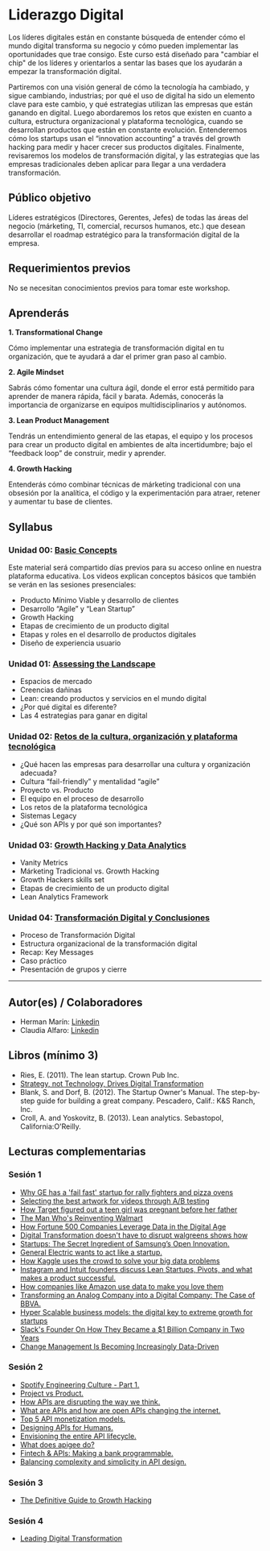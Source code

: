 # Liderazgo Digital

Los líderes digitales están en constante búsqueda de entender cómo el mundo
digital transforma su negocio y cómo pueden implementar las oportunidades
que trae consigo. Este curso está diseñado para "cambiar el chip" de los
líderes y orientarlos a sentar las bases que los ayudarán a empezar la
transformación digital.

Partiremos con una visión general de cómo la tecnología ha cambiado, y
sigue cambiando, industrias; por qué el uso de digital ha sido un elemento
clave para este cambio, y qué estrategias utilizan las empresas que están
ganando en digital. Luego abordaremos los retos que existen en cuanto a
cultura, estructura organizacional y plataforma tecnológica, cuando se
desarrollan productos que están en constante evolución. Entenderemos cómo
los startups usan el “innovation accounting” a través del growth hacking
para medir y hacer crecer sus productos digitales. Finalmente, revisaremos
los modelos de transformación digital, y las estrategias que las empresas
tradicionales deben aplicar para llegar a una verdadera transformación.

## Público objetivo

Líderes estratégicos (Directores, Gerentes, Jefes) de todas las áreas del
negocio (márketing, TI, comercial, recursos humanos, etc.) que desean
desarrollar el roadmap estratégico para la transformación digital de la
empresa.

## Requerimientos previos

No se necesitan conocimientos previos para tomar este workshop.

## Aprenderás

**1. Transformational Change**

Cómo implementar una estrategia de transformación digital en tu
organización, que te ayudará a dar el primer gran paso al cambio.

**2. Agile Mindset**

Sabrás cómo fomentar una cultura ágil, donde el error está permitido para
aprender de manera rápida, fácil y barata. Además, conocerás la importancia
de organizarse en equipos multidisciplinarios y autónomos.

**3. Lean Product Management**

Tendrás un entendimiento general de las etapas, el equipo y los procesos
para crear un producto digital en ambientes de alta incertidumbre; bajo el
“feedback loop” de construir, medir y aprender.

**4. Growth Hacking**

Entenderás cómo combinar técnicas de márketing tradicional con una obsesión
por la analítica, el código y la experimentación para atraer,  retener y
aumentar tu base de clientes.

## Syllabus

### Unidad 00: [Basic Concepts](00-prework)

Este material será compartido días previos para su acceso online en nuestra
plataforma educativa. Los videos explican conceptos básicos que también se
verán en las sesiones presenciales:

- Producto Mínimo Viable y desarrollo de clientes
- Desarrollo “Agile” y “Lean Startup”
- Growth Hacking
- Etapas de crecimiento de un producto digital
- Etapas y roles en el desarrollo de productos digitales
- Diseño de experiencia usuario

### Unidad 01: [Assessing the Landscape](01-assesing-the-landscape)

- Espacios de mercado
- Creencias dañinas
- Lean: creando productos y servicios en el mundo digital
- ¿Por qué digital es diferente?
- Las 4 estrategias para ganar en digital

### Unidad 02: [Retos de la cultura, organización y plataforma tecnológica](02-challeges-culture-organizational-structure-tech-platform)

- ¿Qué hacen las empresas para desarrollar una cultura y organización
  adecuada?
- Cultura “fail-friendly” y mentalidad “agile”
- Proyecto vs. Producto
- El equipo en el proceso de desarrollo
- Los retos de la plataforma tecnológica
- Sistemas Legacy
- ¿Qué son APIs y por qué son importantes?

### Unidad 03: [Growth Hacking y Data Analytics](03-growth-hacking-data-analytics)

- Vanity Metrics
- Márketing Tradicional vs. Growth Hacking
- Growth Hackers skills set
- Etapas de crecimiento de un producto digital
- Lean Analytics Framework

### Unidad 04: [Transformación Digital y Conclusiones](04-digital-transformation-structure)

- Proceso de Transformación Digital
- Estructura organizacional de la transformación digital
- Recap: Key Messages
- Caso práctico
- Presentación de grupos y cierre

***

## Autor(es) / Colaboradores

- Herman Marín: [Linkedin](https://www.linkedin.com/in/herman-marin/)
- Claudia Alfaro: [Linkedin](https://www.linkedin.com/in/claudiaalfaro/)

## Libros (mínimo 3)

- Ries, E. (2011). The lean startup. Crown Pub Inc.
- [Strategy, not Technology, Drives Digital Transformation](http://sloanreview.mit.edu/projects/strategy-drives-digital-transformation/)
- Blank, S. and Dorf, B. (2012). The Startup Owner's Manual.
  The step-by-step guide for building a great company.
  Pescadero, Calif.: K&S Ranch, Inc.
- Croll, A. and Yoskovitz, B. (2013). Lean analytics. Sebastopol,
  California:O'Reilly.

## Lecturas complementarias

### Sesión 1

- [Why GE has a 'fail fast' startup for rally fighters and pizza ovens](http://www.wired.co.uk/article/ge-startup-fail-fast-crowdsourcing)
- [Selecting the best artwork for videos through A/B testing](http://techblog.netflix.com/2016/05/selecting-best-artwork-for-videos.html)
- [How Target figured out a teen girl was pregnant before her father](https://www.forbes.com/sites/kashmirhill/2012/02/16/how-target-figured-out-a-teen-girl-was-pregnant-before-her-father-did/#77ab60556668)
- [The Man Who's Reinventing Walmart](http://fortune.com/2015/06/04/walmart-ceo-doug-mcmillon/)
- [How Fortune 500 Companies Leverage Data in the Digital Age](https://drive.google.com/file/d/0BwVQmf2PwJM3YzJYeXYwcGRwVlk/view)
- [Digital Transformation doesn't have to disrupt walgreens shows how](https://www.forbes.com/sites/benkepes/2014/10/09/digital-transformation-doesnt-have-to-disrupt-walgreens-shows-how/#3d8b41966d38)
- [Startups: The Secret Ingredient of Samsung’s Open Innovation.](https://news.samsung.com/global/startups-the-secret-ingredient-of-samsungs-open-innovation)
- [General Electric wants to act like a startup.](https://www.bloomberg.com/news/articles/2014-08-07/ge-taps-lean-startup-ideas-for-faster-cheaper-product-rollout)
- [How Kaggle uses the crowd to solve your big data problems](https://www.inc.com/magazine201403/darren-dahl/big-data-crowdsourcing-kaggle.html)
- [Instagram and Intuit founders discuss Lean Startups, Pivots, and what makes a product successful.](https://techcrunch.com/2011/09/13/instagram-and-intuit-founders-discuss-lean-startups-pivots-and-what-makes-a-product-successful/)
- [How companies like Amazon use data to make you love them](https://www.fastcodesign.com/1669551/how-companies-like-amazon-use-big-data-to-make-you-love-them)
- [Transforming an Analog Company into a Digital Company: The Case of BBVA.](https://www.technologyreview.com/s/535711/transforming-an-analog-company-into-a-digital-company-the-case-of-bbva/)
- [Hyper Scalable business models: the digital key to extreme growth for startups](https://www.linkedin.com/pulse/hyper-scalable-business-models-digital-key-extreme-growth-omar-mohout)
- [Slack's Founder On How They Became a $1 Billion Company in Two Years](https://www.fastcompany.com/3041905/slacks-founder-on-how-they-became-a-1-billion-company-in-two-years)
- [Change Management Is Becoming Increasingly Data-Driven](https://hbr.org/2017/10/change-management-is-becoming-increasingly-data-driven-companies-arent-ready)

### Sesión 2

- [Spotify Engineering Culture - Part 1.](https://labs.spotify.com/2014/03/27/spotify-engineering-culture-part-1/)
- [Project vs Product.](https://www.thoughtworks.com/insights/blog/project-vs-product)
- [How APIs are disrupting the way we think.](https://nordicapis.com/how-apis-are-disrupting-the-way-we-think/)
- [What are APIs and how are open APIs changing the internet.](http://www.makeuseof.com/tag/api-good-technology-explained/)
- [Top 5 API monetization models.](https://nordicapis.com/top-5-api-monetization-models/)
- [Designing APIs for Humans.](https://nordicapis.com/designing-apis-humans/)
- [Envisioning the entire API lifecycle.](https://nordicapis.com/envisioning-the-entire-api-lifecycle/)
- [What does apigee do?](https://www.quora.com/What-does-Apigee-do)
- [Fintech & APIs: Making a bank programmable.](https://nordicapis.com/fintech-and-apis-making-a-bank-programmable/)
- [Balancing complexity and simplicity in API design.](https://nordicapis.com/balancing-complexity-and-simplicity-in-api-design/)

### Sesión 3

- [The Definitive Guide to Growth Hacking](https://www.quicksprout.com/the-definitive-guide-to-growth-hacking-chapter-1/)

### Sesión 4

- [Leading Digital Transformation](https://techcrunch.com/2014/11/21/leading-digital-transformation/)
